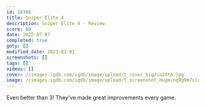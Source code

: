 ```yaml
---
id: 18366
title: Sniper Elite 4
description: Sniper Elite 4 - Review
score: 80
date: 2022-07-07
completed: true
goty: []
modified_date: 2023-03-01
screenshots: []
tags: []
videos: []
cover: //images.igdb.com/igdb/image/upload/t_cover_big/co24t8.jpg
image: //images.igdb.com/igdb/image/upload/t_screenshot_huge/nq9g9m7clqzjxjc4kolg.jpg
---
```

Even better than 3! They've made great improvements every game.